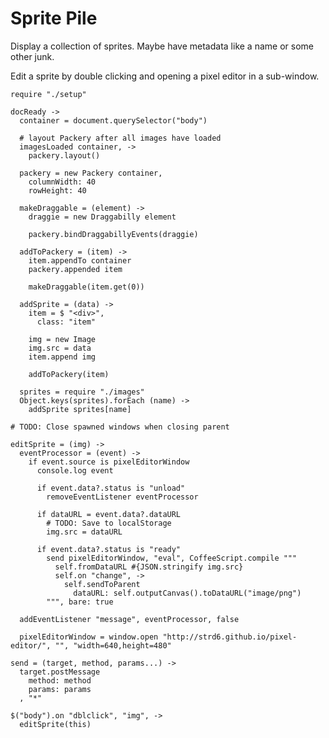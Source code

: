 Sprite Pile
===========

Display a collection of sprites. Maybe have metadata like a name or some other
junk.

Edit a sprite by double clicking and opening a pixel editor in a sub-window.

    require "./setup"

    docReady ->
      container = document.querySelector("body")

      # layout Packery after all images have loaded
      imagesLoaded container, ->
        packery.layout()

      packery = new Packery container,
        columnWidth: 40
        rowHeight: 40

      makeDraggable = (element) ->
        draggie = new Draggabilly element

        packery.bindDraggabillyEvents(draggie)

      addToPackery = (item) ->
        item.appendTo container
        packery.appended item

        makeDraggable(item.get(0))

      addSprite = (data) ->
        item = $ "<div>",
          class: "item"

        img = new Image
        img.src = data
        item.append img

        addToPackery(item)

      sprites = require "./images"
      Object.keys(sprites).forEach (name) ->
        addSprite sprites[name]

    # TODO: Close spawned windows when closing parent

    editSprite = (img) ->
      eventProcessor = (event) ->
        if event.source is pixelEditorWindow
          console.log event

          if event.data?.status is "unload"
            removeEventListener eventProcessor

          if dataURL = event.data?.dataURL
            # TODO: Save to localStorage
            img.src = dataURL

          if event.data?.status is "ready"
            send pixelEditorWindow, "eval", CoffeeScript.compile """
              self.fromDataURL #{JSON.stringify img.src}
              self.on "change", ->
                self.sendToParent
                  dataURL: self.outputCanvas().toDataURL("image/png")
            """, bare: true

      addEventListener "message", eventProcessor, false

      pixelEditorWindow = window.open "http://strd6.github.io/pixel-editor/", "", "width=640,height=480"

    send = (target, method, params...) ->
      target.postMessage
        method: method
        params: params
      , "*"

    $("body").on "dblclick", "img", ->
      editSprite(this)
